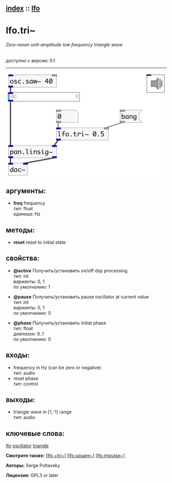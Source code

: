 [index](index.html) :: [lfo](category_lfo.html)
---

# lfo.tri~

###### Zero-mean unit-amplitude low frequency triangle wave

*доступно с версии:* 0.1

---




[![example](../examples/img/lfo.tri~.jpg)](../examples/pd/lfo.tri~.pd)



## аргументы:

* **freq**
frequency<br>
_тип:_ float<br>
_единица:_ Hz<br>



## методы:

* **reset**
reset to initial state<br>




## свойства:

* **@active** 
Получить/установить on/off dsp processing<br>
_тип:_ int<br>
_варианты:_ 0, 1<br>
_по умолчанию:_ 1<br>

* **@pause** 
Получить/установить pause oscillator at current value<br>
_тип:_ int<br>
_варианты:_ 0, 1<br>
_по умолчанию:_ 0<br>

* **@phase** 
Получить/установить initial phase<br>
_тип:_ float<br>
_диапазон:_ 0..1<br>
_по умолчанию:_ 0<br>



## входы:

* frequency in Hz (can be zero or negative)<br>
_тип:_ audio
* reset phase<br>
_тип:_ control



## выходы:

* triangle wave in [1,-1] range<br>
_тип:_ audio



## ключевые слова:

[lfo](keywords/lfo.html)
[oscillator](keywords/oscillator.html)
[triangle](keywords/triangle.html)



**Смотрите также:**
[\[lfo.+tri~\]](lfo.%2Btri~.html)
[\[lfo.square~\]](lfo.square~.html)
[\[lfo.impulse~\]](lfo.impulse~.html)




**Авторы:** Serge Poltavsky




**Лицензия:** GPL3 or later





